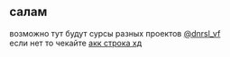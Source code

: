 ## салам
возможно тут будут сурсы разных проектов <a href="https://t.me/dnrsl_vf">@dnrsl_vf</a><br>
если нет то чекайте <a href="https://github.com/strokegmd">акк строка хд</a>
<!--

**Here are some ideas to get you started:**

🙋‍♀️ A short introduction - what is your organization all about?
🌈 Contribution guidelines - how can the community get involved?
👩‍💻 Useful resources - where can the community find your docs? Is there anything else the community should know?
🍿 Fun facts - what does your team eat for breakfast?
🧙 Remember, you can do mighty things with the power of [Markdown](https://docs.github.com/github/writing-on-github/getting-started-with-writing-and-formatting-on-github/basic-writing-and-formatting-syntax)
-->
